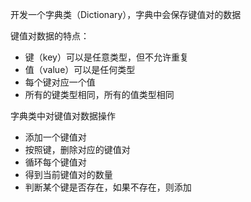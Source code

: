 开发一个字典类（Dictionary），字典中会保存键值对的数据

键值对数据的特点：
- 键（key）可以是任意类型，但不允许重复
- 值（value）可以是任何类型
- 每个键对应一个值
- 所有的键类型相同，所有的值类型相同

字典类中对键值对数据操作
- 添加一个键值对
- 按照键，删除对应的键值对
- 循环每个键值对
- 得到当前键值对的数量
- 判断某个键是否存在，如果不存在，则添加